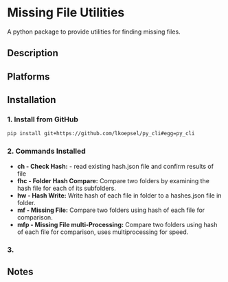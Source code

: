# Missing File Utilities
A python package to provide utilities for finding missing files.

## Description

## Platforms
 
## Installation

### 1. Install from GitHub

```bash
pip install git+https://github.com/lkoepsel/py_cli#egg=py_cli
```

### 2. Commands Installed
* **ch - Check Hash:** - read existing hash.json file and confirm results of file
* **fhc -  Folder Hash Compare:** Compare two folders by examining the hash file for each of its subfolders.
* **hw - Hash Write:** Write hash of each file in folder to a hashes.json file in folder.
* **mf - Missing File:** Compare two folders using hash of each file for comparison.
* **mfp - Missing File multi-Processing:** Compare two folders using hash of each file for comparison, uses multiprocessing for speed.



### 3. 

## Notes
